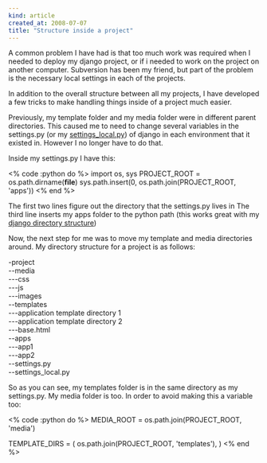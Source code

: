 ```yaml
---
kind: article
created_at: 2008-07-07
title: "Structure inside a project"
---
```

A common problem I have had is that too much work was required when I needed to deploy my django project, or if i needed to work on the project on another computer. Subversion has been my friend, but part of the problem is the necessary local settings in each of the projects.

In addition to the overall structure between all my projects, I have developed a few tricks to make handling things inside of a project much easier.

Previously, my template folder and my media folder were in different parent directories. This caused me to need to change several variables in the settings.py (or my [settings_local.py](http://kapsh.com/blog/2008/jul/05/making-django-version-control-friendly/)) of django in each environment that it existed in. However I no longer have to do that.

Inside my settings.py I have this:

<% code :python do %>
import os, sys
PROJECT_ROOT = os.path.dirname(__file__)
sys.path.insert(0, os.path.join(PROJECT_ROOT, 'apps')) 
<% end %>

The first two lines figure out the directory that the settings.py lives in
The third line inserts my apps folder to the python path (this works great with my [django directory structure](http://kapsh.com/blog/2008/jul/01/developed-directory-structure/))

Now, the next step for me was to move my template and media directories around. My directory structure for a project is as follows:

-project  
--media   
---css    
---js     
---images  
--templates  
---application template directory 1  
---application template directory 2  
---base.html                         
--apps                               
---app1                              
---app2                              
--settings.py                        
--settings_local.py

So as you can see, my templates folder is in the same directory as my settings.py. My media folder is too. In order to avoid making this a variable too:

<% code :python do %>
MEDIA_ROOT = os.path.join(PROJECT_ROOT, 'media')

TEMPLATE_DIRS = (
     os.path.join(PROJECT_ROOT, 'templates'),
)
<% end %>
